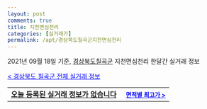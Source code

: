 ```yaml
---
layout: post
comments: true
title: 지천면심천리
categories: [실거래가]
permalink: /apt/경상북도칠곡군지천면심천리
---
```


2021년 09월 18일 기준, <a href="/apt/경상북도칠곡군">경상북도칠곡군</a> 지천면심천리 한달간 실거래 정보

<a style="color: blue;" href="/apt/경상북도칠곡군">< 경상북도 칠곡군 전체 실거래 정보</a>
<!---- start ---->
<table>
  <tr>
    <td colspan="4" style="font-weight: bold;"><a href="/apt/경상북도칠곡군지천면심천리{name_without_space}">오늘 등록된 실거래 정보가 없습니다</a> &nbsp;&nbsp;&nbsp; <a style="color: blue; font-size: smaller;" href="/apt/경상북도칠곡군지천면심천리{name_without_space}">면적별 최고가 ></a></td>
  </tr>
    
</table>
<!---- end ---->
    